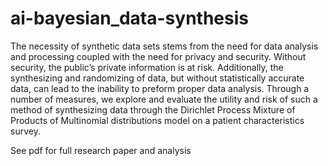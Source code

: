 # ai-bayesian_data-synthesis
The necessity of synthetic data sets stems from the need for data analysis and
processing coupled with the need for privacy and security. Without security, the
public’s private information is at risk. Additionally, the synthesizing and
randomizing of data, but without statistically accurate data, can lead to the
inability to preform proper data analysis. Through a number of measures, we
explore and evaluate the utility and risk of such a method of synthesizing data
through the Dirichlet Process Mixture of Products of Multinomial distributions
model on a patient characteristics survey.

See pdf for full research paper and analysis

